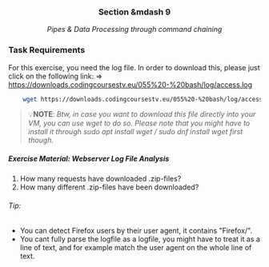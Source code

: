 <div align="center">
    <h3>Section &mdash 9</h3>
    <p>
        <em>Pipes & Data Processing through command chaining</em>
    </p>
</div>

### Task Requirements
For this exercise, you need the log file. In order to download this, please just click on the following link:
=> https://downloads.codingcoursestv.eu/055%20-%20bash/log/access.log

```sh
    wget https://downloads.codingcoursestv.eu/055%20-%20bash/log/access.log -O access.log
```

> 💡**NOTE**: 
> _Btw, in case you want to download this file directly into your VM, you can use wget to do so._
> _Please note that you might have to install it through sudo apt install wget / sudo dnf install wget first though._

##### Exercise Material: Webserver Log File Analysis

1. How many requests have downloaded .zip-files?
2. How many different .zip-files have been downloaded?

###### Tip:
- You can detect Firefox users by their user agent, it contains "Firefox/".
- You cant fully parse the logfile as a logfile, you might have to treat it as a line of text, and for example match the user agent on the whole line of text.
